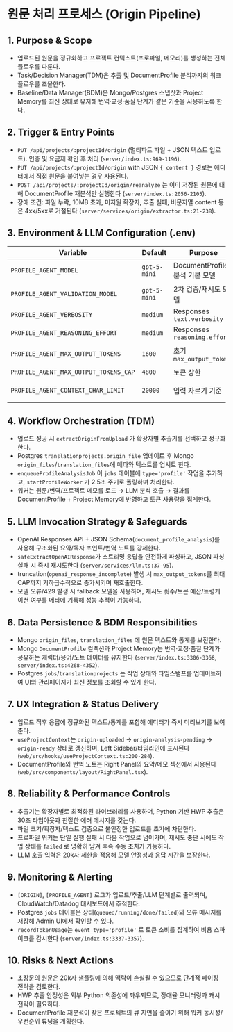 # 원문 처리 프로세스 (Origin Pipeline)

## 1. Purpose & Scope

- 업로드된 원문을 정규화하고 프로젝트 컨텍스트(프로파일, 메모리)를 생성하는 전체 플로우를 다룬다.
- Task/Decision Manager(TDM)은 추출 및 DocumentProfile 분석까지의 워크플로우를 조율한다.
- Baseline/Data Manager(BDM)은 Mongo/Postgres 스냅샷과 Project Memory를 최신 상태로 유지해 번역·교정·품질 단계가 같은 기준을 사용하도록 한다.

## 2. Trigger & Entry Points

- `PUT /api/projects/:projectId/origin` (멀티파트 파일 + JSON 텍스트 업로드). 인증 및 요금제 확인 후 처리 (`server/index.ts:969-1196`).
- `PUT /api/projects/:projectId/origin` with JSON `{ content }` 경로는 에디터에서 직접 원문을 붙여넣는 경우 사용된다.
- `POST /api/projects/:projectId/origin/reanalyze` 는 이미 저장된 원문에 대해 DocumentProfile 재분석만 실행한다 (`server/index.ts:2056-2105`).
- 장애 조건: 파일 누락, 10MB 초과, 미지원 확장자, 추출 실패, 비문자열 content 등은 4xx/5xx로 거절된다 (`server/services/origin/extractor.ts:21-238`).

## 3. Environment & LLM Configuration (.env)

| Variable                              | Default      | Purpose                        | Notes                                                   |
| ------------------------------------- | ------------ | ------------------------------ | ------------------------------------------------------- |
| `PROFILE_AGENT_MODEL`                 | `gpt-5-mini` | DocumentProfile 분석 기본 모델 | 운영 환경에서 `gpt-5` 로 오버라이드하여 고품질 유지 중. |
| `PROFILE_AGENT_VALIDATION_MODEL`      | `gpt-5-mini` | 2차 검증/재시도 모델           | 모델 호출 실패·JSON 오류 시 fallback.                   |
| `PROFILE_AGENT_VERBOSITY`             | `medium`     | Responses `text.verbosity`     | `low/medium/high`.                                      |
| `PROFILE_AGENT_REASONING_EFFORT`      | `medium`     | Responses `reasoning.effort`   | `minimal/low/medium/high`.                              |
| `PROFILE_AGENT_MAX_OUTPUT_TOKENS`     | `1600`       | 초기 `max_output_tokens`       | truncation 시 1.5~2배 증액. 상한은 아래 CAP.            |
| `PROFILE_AGENT_MAX_OUTPUT_TOKENS_CAP` | `4800`       | 토큰 상한                      | CAP 도달 시 실패 처리.                                  |
| `PROFILE_AGENT_CONTEXT_CHAR_LIMIT`    | `20000`      | 입력 자르기 기준               | 초과 텍스트는 균등 샘플링 후 LLM에 전달.                |

## 4. Workflow Orchestration (TDM)

- 업로드 성공 시 `extractOriginFromUpload` 가 확장자별 추출기를 선택하고 정규화한다.
- Postgres `translationprojects.origin_file` 업데이트 후 Mongo `origin_files`/`translation_files`에 메타와 텍스트를 업서트 한다.
- `enqueueProfileAnalysisJob` 이 `jobs` 테이블에 `type='profile'` 작업을 추가하고, `startProfileWorker` 가 2.5초 주기로 폴링하며 처리한다.
- 워커는 원문/번역/프로젝트 메모를 로드 → LLM 분석 호출 → 결과를 DocumentProfile + Project Memory에 반영하고 토큰 사용량을 집계한다.

## 5. LLM Invocation Strategy & Safeguards

- OpenAI Responses API + JSON Schema(`document_profile_analysis`)를 사용해 구조화된 요약/독자 포인트/번역 노트를 강제한다.
- `safeExtractOpenAIResponse`가 스트리밍 응답을 안전하게 파싱하고, JSON 파싱 실패 시 즉시 재시도한다 (`server/services/llm.ts:37-95`).
- truncation(`openai_response_incomplete`) 발생 시 `max_output_tokens`를 최대 CAP까지 기하급수적으로 증가시키며 재호출한다.
- 모델 오류/429 발생 시 fallback 모델을 사용하며, 재시도 횟수/토큰 예산/트렁케이션 여부를 메타에 기록해 성능 추적이 가능하다.

## 6. Data Persistence & BDM Responsibilities

- Mongo `origin_files`, `translation_files` 에 원문 텍스트와 통계를 보전한다.
- Mongo `DocumentProfile` 컬렉션과 Project Memory는 번역·교정·품질 단계가 공유하는 캐릭터/용어/노트 데이터를 유지한다 (`server/index.ts:3306-3368`, `server/index.ts:4268-4352`).
- Postgres `jobs`/`translationprojects` 는 작업 상태와 타임스탬프를 업데이트하여 UI와 관리페이지가 최신 정보를 조회할 수 있게 한다.

## 7. UX Integration & Status Delivery

- 업로드 직후 응답에 정규화된 텍스트/통계를 포함해 에디터가 즉시 미리보기를 보여준다.
- `useProjectContext`는 `origin-uploaded` → `origin-analysis-pending` → `origin-ready` 상태로 갱신하며, Left Sidebar/타임라인에 표시된다 (`web/src/hooks/useProjectContext.ts:200-284`).
- DocumentProfile와 번역 노트는 Right Panel의 요약/메모 섹션에서 사용된다 (`web/src/components/layout/RightPanel.tsx`).

## 8. Reliability & Performance Controls

- 추출기는 확장자별로 최적화된 라이브러리를 사용하며, Python 기반 HWP 추출은 30초 타임아웃과 친절한 에러 메시지를 갖는다.
- 파일 크기/확장자/텍스트 검증으로 불안정한 업로드를 초기에 차단한다.
- 프로파일 워커는 단일 실행 실패 시 다음 작업으로 넘어가며, 재시도 중단 시에도 작업 상태를 `failed` 로 명확히 남겨 후속 수동 조치가 가능하다.
- LLM 호출 입력은 20k자 제한을 적용해 모델 안정성과 응답 시간을 보장한다.

## 9. Monitoring & Alerting

- `[ORIGIN]`, `[PROFILE_AGENT]` 로그가 업로드/추출/LLM 단계별로 출력되며, CloudWatch/Datadog 대시보드에서 추적한다.
- Postgres `jobs` 테이블은 상태(`queued/running/done/failed`)와 오류 메시지를 저장해 Admin UI에서 확인할 수 있다.
- `recordTokenUsage`는 `event_type='profile'` 로 토큰 소비를 집계하여 비용 스파이크를 감시한다 (`server/index.ts:3337-3357`).

## 10. Risks & Next Actions

- 초장문의 원문은 20k자 샘플링에 의해 맥락이 손실될 수 있으므로 단계적 페이징 전략을 검토한다.
- HWP 추출 안정성은 외부 Python 의존성에 좌우되므로, 장애율 모니터링과 캐시 전략이 필요하다.
- DocumentProfile 재분석이 잦은 프로젝트의 큐 지연을 줄이기 위해 워커 동시성/우선순위 튜닝을 계획한다.
